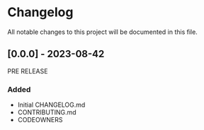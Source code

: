 # Changelog

All notable changes to this project will be documented in this file.

## [0.0.0] - 2023-08-42
PRE RELEASE

### Added
- Initial CHANGELOG.md
- CONTRIBUTING.md
- CODEOWNERS
